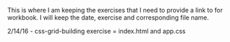 This is where I am keeping the exercises that I need to provide a link to for workbook. I will keep the date, exercise and corresponding file name.

2/14/16 - css-grid-building exercise = index.html and app.css
